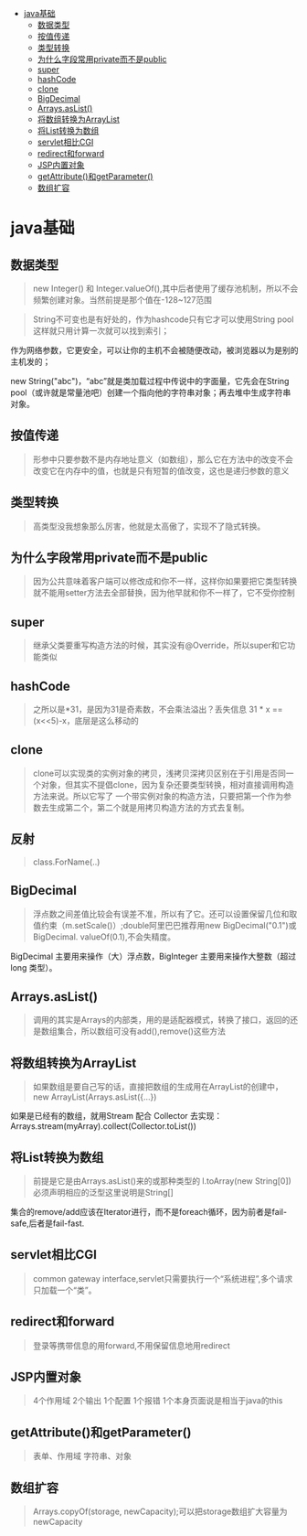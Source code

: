 - [java基础](#java基础)
  - [数据类型](#数据类型)
  - [按值传递](#按值传递)
  - [类型转换](#类型转换)
  - [为什么字段常用private而不是public](#为什么字段常用private而不是public)
  - [super](#super)
  - [hashCode](#hashCode)
  - [clone](#clone)
  - [BigDecimal](#BigDecimal)
  - [Arrays.asList() ](#Arrays.asList() )
  - [将数组转换为ArrayList](#将数组转换为ArrayList)
  - [将List转换为数组](#将List转换为数组)
  - [servlet相比CGI](#servlet相比CGI)
  - [redirect和forward](#redirect和forward)
  - [JSP内置对象](#JSP内置对象)
  - [getAttribute()和getParameter()](#getAttribute()和getParameter())
  - [数组扩容](#数组扩容)

# java基础
## 数据类型
> new Integer() 和 Integer.valueOf(),其中后者使用了缓存池机制，所以不会频繁创建对象。当然前提是那个值在-128~127范围

> String不可变也是有好处的，作为hashcode只有它才可以使用String pool这样就只用计算一次就可以找到索引；

  作为网络参数，它更安全，可以让你的主机不会被随便改动，被浏览器以为是别的主机发的；
  
  new String("abc")，“abc”就是类加载过程中传说中的字面量，它先会在String pool（或许就是常量池吧）创建一个指向他的字符串对象；再去堆中生成字符串对象。
  
## 按值传递
> 形参中只要参数不是内存地址意义（如数组），那么它在方法中的改变不会改变它在内存中的值，也就是只有短暂的值改变，这也是递归参数的意义

## 类型转换
> 高类型没我想象那么厉害，他就是太高傲了，实现不了隐式转换。

## 为什么字段常用private而不是public
> 因为公共意味着客户端可以修改成和你不一样，这样你如果要把它类型转换就不能用setter方法去全部替换，因为他早就和你不一样了，它不受你控制

## super
> 继承父类要重写构造方法的时候，其实没有@Override，所以super和它功能类似

## hashCode
> 之所以是*31，是因为31是奇素数，不会乘法溢出？丢失信息   31 * x == (x<<5)-x，底层是这么移动的

## clone 
> clone可以实现类的实例对象的拷贝，浅拷贝深拷贝区别在于引用是否同一个对象，但其实不提倡clone，因为复杂还要类型转换，相对直接调用构造方法来说。所以它写了
一个带实例对象的构造方法，只要把第一个作为参数去生成第二个，第二个就是用拷贝构造方法的方式去复制。

## 反射
> class.ForName(..)

## BigDecimal
> 浮点数之间差值比较会有误差不准，所以有了它。还可以设置保留几位和取值约束（m.setScale()）;double阿里巴巴推荐用new BigDecimal("0.1")或BigDecimal.
valueOf(0.1),不会失精度。

BigDecimal 主要用来操作（大）浮点数，BigInteger 主要用来操作大整数（超过 long 类型）。

## Arrays.asList() 
>  调用的其实是Arrays的内部类，用的是适配器模式，转换了接口，返回的还是数组集合，所以数组可没有add(),remove()这些方法

## 将数组转换为ArrayList
> 如果数组是要自己写的话，直接把数组的生成用在ArrayList的创建中，new ArrayList(Arrays.asList({...}) 

如果是已经有的数组，就用Stream 配合 Collector 去实现： Arrays.stream(myArray).collect(Collector.toList())

## 将List转换为数组
> 前提是它是由Arrays.asList()来的或那种类型的   l.toArray(new String[0])  必须声明相应的泛型这里说明是String[]

 集合的remove/add应该在Iterator进行，而不是foreach循环，因为前者是fail-safe,后者是fail-fast.
 
## servlet相比CGI
> common gateway interface,servlet只需要执行一个“系统进程”,多个请求只加载一个“类”。

## redirect和forward
> 登录等携带信息的用forward,不用保留信息地用redirect

## JSP内置对象
> 4个作用域 2个输出 1个配置 1个报错 1个本身页面说是相当于java的this

## getAttribute()和getParameter()
> 表单、作用域 字符串、对象

## 数组扩容
> Arrays.copyOf(storage, newCapacity);可以把storage数组扩大容量为newCapacity
